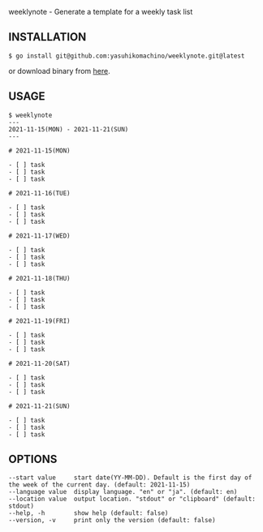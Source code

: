 weeklynote - Generate a template for a weekly task list

## INSTALLATION

```
$ go install git@github.com:yasuhikomachino/weeklynote.git@latest
```

or download binary from [here](https://github.com/yasuhikomachino/weeklynote/releases).

## USAGE

```
$ weeklynote
---
2021-11-15(MON) - 2021-11-21(SUN)
---

# 2021-11-15(MON)

- [ ] task
- [ ] task
- [ ] task

# 2021-11-16(TUE)

- [ ] task
- [ ] task
- [ ] task

# 2021-11-17(WED)

- [ ] task
- [ ] task
- [ ] task

# 2021-11-18(THU)

- [ ] task
- [ ] task
- [ ] task

# 2021-11-19(FRI)

- [ ] task
- [ ] task
- [ ] task

# 2021-11-20(SAT)

- [ ] task
- [ ] task
- [ ] task

# 2021-11-21(SUN)

- [ ] task
- [ ] task
- [ ] task
```

## OPTIONS

```
--start value     start date(YY-MM-DD). Default is the first day of the week of the current day. (default: 2021-11-15)
--language value  display language. "en" or "ja". (default: en)
--location value  output location. "stdout" or "clipboard" (default: stdout)
--help, -h        show help (default: false)
--version, -v     print only the version (default: false)
```
